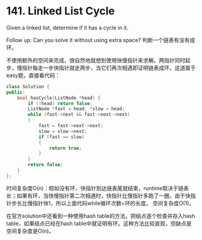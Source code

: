 # 141. Linked List Cycle 
Given a linked list, determine if it has a cycle in it.

Follow up:
Can you solve it without using extra space?
判断一个链表有没有成环。

不使用额外的空间来完成，很自然地就想到使用快慢指针来求解。两指针同时起步，慢指针每走一步快指针就走两步，当它们再次相遇即证明链表成环。这道属于easy题，直接看代码：
```cpp
class Solution {
public:
	bool hasCycle(ListNode *head) {
		if (!head) return false;
		ListNode *fast = head, *slow = head;
		while (fast->next && fast->next->next)
		{
			fast = fast->next->next;
			slow = slow->next;
			if (fast == slow)
			{
				return true;
			}
		}
		return false;
	}
};
```
时间复杂度O(n)：假如没有环，快指针到达链表尾就结束，runtime取决于链表长；如果有环，当快慢指针第二次相遇时，快指针比慢指针多跑了一圈，由于快指针步长比慢指针快1，所以上面代码while循环次数=环的长度。
空间复杂度O(1)。

在官方solution中还看到一种使用hash table的方法。把结点逐个检查并存入hash table，如果结点已经在hash table中就证明有环。这种方法比较直观，但缺点是空间复杂度是O(n)。
